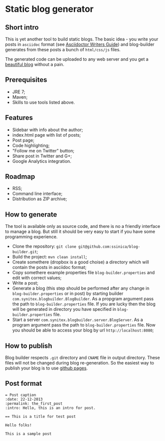 Static blog generator
============

Short intro
-----------

This is yet another tool to build static blogs. The basic idea - you write your posts in ```asciidoc```
format (see [Asciidoctor Writers Guide](http://asciidoctor.org/docs/asciidoc-writers-guide/)) and blog-builder generates from these posts a bunch of ```html/css/js``` files.

The generated code can be uploaded to any web server and you get a [beautiful blog](http://blog.sinica.me) without a pain.

Prerequisites
-------------

* JRE 7;
* Maven;
* Skills to use tools listed above.

Features
----------

* Sidebar with info about the author;
* index.html page with list of posts;
* Post page;
* Code highlighting;
* "Follow me on Twitter" button;
* Share post in Twitter and G+;
* Google Analytics integration.

Roadmap
---------

* RSS;
* Command line interface;
* Distribution as ZIP archive;

How to generate
---------------

The tool is available only as source code, and there is no a friendly interface to manage a blog. But still it should be very easy to start if you have some programming experience.

* Clone the repository: ```git clone git@github.com:ssinica/blog-builder.git```;
* Build the project: ```mvn clean install```;
* Create somethere (dropbox is a good choise) a directory which will contain the posts in asciidoc format;
* Copy somethere example properties file ```blog-builder.properties``` and edit with correct values;
* Write a post;
* Generate a blog (this step should be performed after any change in ```blog-builder.properties``` or in post) by starting builder ```com.synitex.blogbuilder.BlogBuilder```. As a propgram argument pass the path to ```blog-builder.properties``` file. If you are lucky then the blog will be generated in directory you have specified in ```blog-builder.properties``` file.
* Start a server ```com.synitex.blogbuilder.server.BlogServer```. As a program argument pass the path to ```blog-builder.properties``` file. Now you should be able to access your blog by url ```http://localhost:8080```;

How to publish
--------------

Blog builder respects ```.git``` directory and ```CNAME``` file in output directory. These files will not be changed during blog re-generation. So the easiest way to publish your blog is to use [github pages](http://pages.github.com/).

Post format
-----------

```
= Post caption
:date: 22-12-2013
:permalink: the_first_post
:intro: Hello, this is an intro for post.

== This is a title for test post

Hello folks!

This is a sample post
```

